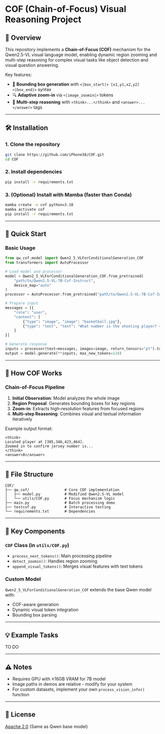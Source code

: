 
# COF (Chain-of-Focus) Visual Reasoning Project

## 📌 Overview

This repository implements a **Chain-of-Focus (COF)** mechanism for the Qwen2.5-VL visual language model, enabling dynamic region zooming and multi-step reasoning for complex visual tasks like object detection and visual question answering.

Key features:

- 🎯 **Bounding box generation** with `<|box_start|> [x1,y1,x2,y2] <|box_end|>` syntax
- 🔍 **Adaptive zoom-in** via `<|image_zoomin|>` tokens
- 🤖 **Multi-step reasoning** with `<think>...</think>` and `<answer>...</answer>` tags

---

## 🛠 Installation

### 1. Clone the repository

```bash
git clone https://github.com/iPhone38/COF.git
cd COF
```

### 2. Install dependencies

```bash
pip install -r requirements.txt
```

### 3. (Optional) Install with Mamba (faster than Conda)

```bash
mamba create -n cof python=3.10
mamba activate cof
pip install -r requirements.txt
```

---

## 🚀 Quick Start

### Basic Usage

```python
from qw_cof.model import Qwen2_5_VLForConditionalGeneration_COF
from transformers import AutoProcessor

# Load model and processor
model = Qwen2_5_VLForConditionalGeneration_COF.from_pretrained(
    "path/to/Qwen2.5-VL-7B-Cof-Instruct",
    device_map="auto"
)
processor = AutoProcessor.from_pretrained("path/to/Qwen2.5-VL-7B-Cof-Instruct")

# Prepare input
messages = [{
    "role": "user",
    "content": [
        {"type": "image", "image": "basketball.jpg"},
        {"type": "text", "text": "What number is the shooting player? <|box_start|>[x1,y1,x2,y2]<|box_end|>"}
    ]
}]

# Generate response
inputs = processor(text=messages, images=image, return_tensors="pt").to("cuda")
output = model.generate(**inputs, max_new_tokens=128)
```

---

## 🧠 How COF Works

### Chain-of-Focus Pipeline

1. **Initial Observation**: Model analyzes the whole image
2. **Region Proposal**: Generates bounding boxes for key regions
3. **Zoom-in**: Extracts high-resolution features from focused regions
4. **Multi-step Reasoning**: Combines visual and textual information iteratively

Example output format:

```text
<think>
Located player at [385,346,423,464]. 
Zoomed in to confirm jersey number is...
</think>
<answer>8</answer>
```

---

## 📂 File Structure

```
COF/
├── qw_cof/                # Core COF implementation
│   ├── model.py           # Modified Qwen2.5-VL model
│   └── utils/COF.py       # Focus mechanism logic
├── main.py                # Batch processing demo
├── testcof.py             # Interactive testing
└── requirements.txt       # Dependencies
```

---

## 🌟 Key Components

### `COF` Class (in `utils/COF.py`)

- `process_next_tokens()`: Main processing pipeline
- `detect_zoomin()`: Handles region zooming
- `append_visual_tokens()`: Merges visual features with text tokens

### Custom Model

`Qwen2_5_VLForConditionalGeneration_COF` extends the base Qwen model with:

- COF-aware generation
- Dynamic visual token integration
- Bounding box parsing

---

## 💡 Example Tasks

TO DO

---

## ⚠️ Notes

- Requires GPU with ≥16GB VRAM for 7B model
- Image paths in demos are relative - modify for your system
- For custom datasets, implement your own `process_vision_info()` function

---

## 📜 License

[Apache 2.0](LICENSE) (Same as Qwen base model)
